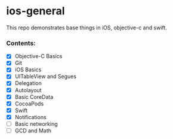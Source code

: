 # ios-general
This repo demonstrates base things in iOS, objective-c and swift.

### Contents:

- [x] Objective-C Basics
- [x] Git
- [x] iOS Basics
- [x] UITableView and Segues
- [x] Delegation
- [x] Autolayout
- [x] Basic CoreData
- [x] CocoaPods
- [x] Swift
- [x] Notifications
- [ ] Basic networking
- [ ] GCD and Math
